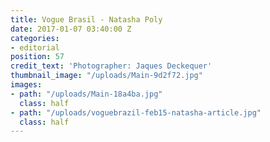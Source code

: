```yaml
---
title: Vogue Brasil - Natasha Poly
date: 2017-01-07 03:40:00 Z
categories:
- editorial
position: 57
credit_text: 'Photographer: Jaques Deckequer'
thumbnail_image: "/uploads/Main-9d2f72.jpg"
images:
- path: "/uploads/Main-18a4ba.jpg"
  class: half
- path: "/uploads/voguebrazil-feb15-natasha-article.jpg"
  class: half
---
```


